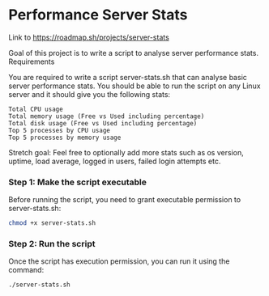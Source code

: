 # Performance Server Stats 

Link to https://roadmap.sh/projects/server-stats

Goal of this project is to write a script to analyse server performance stats.
Requirements

You are required to write a script server-stats.sh that can analyse basic server performance stats. You should be able to run the script on any Linux server and it should give you the following stats:

    Total CPU usage
    Total memory usage (Free vs Used including percentage)
    Total disk usage (Free vs Used including percentage)
    Top 5 processes by CPU usage
    Top 5 processes by memory usage

Stretch goal: Feel free to optionally add more stats such as os version, uptime, load average, logged in users, failed login attempts etc.

### Step 1: Make the script executable
Before running the script, you need to grant executable permission to server-stats.sh:

```sh
chmod +x server-stats.sh
```

### Step 2: Run the script
Once the script has execution permission, you can run it using the command:

```sh
./server-stats.sh
```